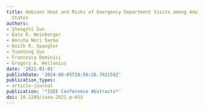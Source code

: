 ```yaml
---
title: Ambient Heat and Risks of Emergency Department Visits among Adults in the United
  States
authors:
- Shengzhi Sun
- Kate R. Weinberger
- Amruta Nori Sarma
- Keith R. Spangler
- Yuantong Sun
- Francesca Dominici
- Gregory A. Wellenius
date: '2021-01-01'
publishDate: '2024-06-05T20:56:26.702159Z'
publication_types:
- article-journal
publication: '*ISEE Conference Abstracts*'
doi: 10.1289/isee.2021.p-653
---
```

